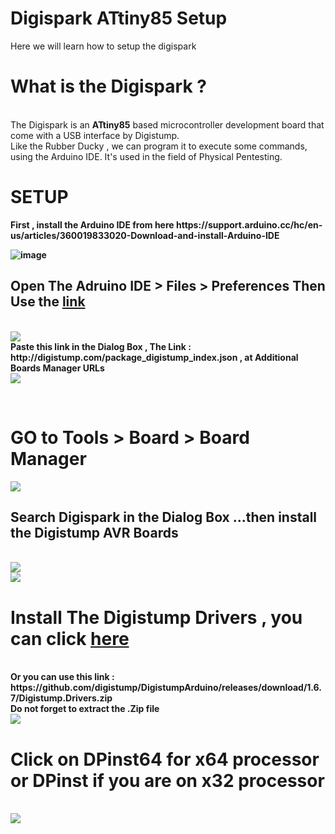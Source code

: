 # Digispark ATtiny85 Setup
Here we will learn how to setup the digispark 
<p>
<h1>What is the Digispark ? </h1>
<br>
The Digispark is an <b>ATtiny85</b> based microcontroller development board that come with a USB interface by Digistump.
<br>
Like the Rubber Ducky , we can program it to execute some commands, using the Arduino IDE. It's used in the field of Physical Pentesting.
<p>
<h1>SETUP</h1>
<b>
  First , install the <b>Arduino IDE </b> from here https://support.arduino.cc/hc/en-us/articles/360019833020-Download-and-install-Arduino-IDE

![image](https://user-images.githubusercontent.com/74313566/224560667-99a9cf07-de3c-4daf-8b9e-9ba2dcbbc6f7.png)

<h2> Open The Adruino IDE > Files > Preferences Then Use the <a href="http://digistump.com/package_digistump_index.json">link</a> </h2>
 <br>
<img src="https://user-images.githubusercontent.com/74313566/224561019-6c843afc-e7d2-40bf-bd9a-44410835aa5c.png">
<br>
 Paste this link in the Dialog Box , The Link : http://digistump.com/package_digistump_index.json ,  at <b>Additional Boards Manager URLs</b>
<br>
<img src="https://user-images.githubusercontent.com/74313566/224561436-b06a48e7-d5a5-40c2-a8cd-dbf2b86eb41c.png">
<p>
<br>
 
<p>
<h1>GO to Tools > Board > Board Manager</h1>
<p>
<img src="https://user-images.githubusercontent.com/74313566/224676173-8a120f9a-fe2c-4fc6-b9cd-ad67bb678033.png">
<br>
<h2>Search Digispark in the Dialog Box ...then install the Digistump AVR Boards </h2>
<br>
<img src="https://user-images.githubusercontent.com/74313566/224676837-dcf9e1a4-2f26-4d19-a69e-6efaf6aaf3ce.png">
<br>
<img src="https://user-images.githubusercontent.com/74313566/224677183-a5effb9d-48d4-41af-a322-20397bb7c4bd.png">
<br>
<h1>Install The Digistump Drivers , you can click <a href="https://github.com/digistump/DigistumpArduino/releases/download/1.6.7/Digistump.Drivers.zip">here</a> </h1>
<br>
Or you can use this link : https://github.com/digistump/DigistumpArduino/releases/download/1.6.7/Digistump.Drivers.zip
<br>
Do not forget to extract the .Zip file 
<br>
<img src="https://user-images.githubusercontent.com/74313566/224678367-27c0ba0a-2efc-4e10-a795-43370865ee9e.png">
<p>
<h1>Click on DPinst64 for x64 processor or DPinst if you are on x32 processor</h1>
<br>
<img src="https://user-images.githubusercontent.com/74313566/224678859-b499d119-c16b-4156-a18a-518ac5864023.png">

